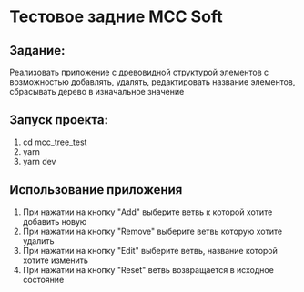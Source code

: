 # Тестовое задние MCC Soft

## Задание:

Реализовать приложение с древовидной структурой элементов с возможностью добавлять, удалять, редактировать название элементов, сбрасывать дерево в изначальное значение

## Запуск проекта:

1. cd mcc_tree_test
2. yarn
3. yarn dev

## Использование приложения

1. При нажатии на кнопку "Add" выберите ветвь к которой хотите добавить новую
2. При нажатии на кнопку "Remove" выберите ветвь которую хотите удалить
3. При нажатии на кнопку "Edit" выберите ветвь, название которой хотите изменить
4. При нажатии на кнопку "Reset" ветвь возвращается в исходное состояние
